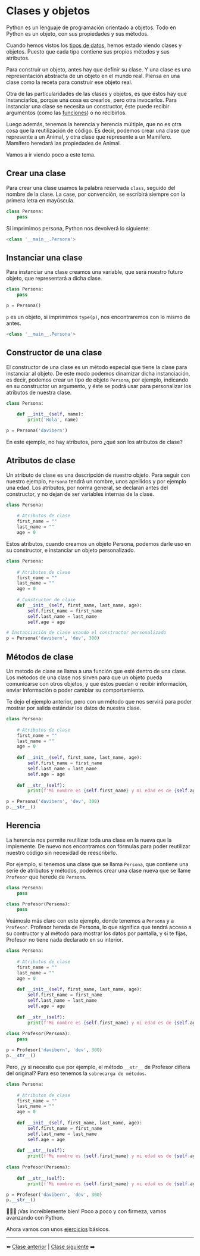 # Clases y objetos

Python es un lenguaje de programación orientado a objetos. Todo en Python es un objeto, con sus propiedades y sus métodos.

Cuando hemos vistos los [tipos de datos](/04_Tipos_de_datos/readme.md), hemos estado viendo clases y objetos. Puesto que cada tipo contiene sus propios métodos y sus atributos.

Para construir un objeto, antes hay que definir su clase. Y una clase es una representación abstracta de un objeto en el mundo real. Piensa en una clase como la receta para construir ese objeto real.

Otra de las particularidades de las clases y objetos, es que éstos hay que instanciarlos, porque una cosa es crearlos, pero otra invocarlos. Para instanciar una clase se necesita un constructor, éste puede recibir argumentos (como las [funciones](/15_Funciones/readme.md)) o no recibirlos.

Luego además, tenemos la herencia y herencia múltiple, que no es otra cosa que la reutilización de código. Es decir, podemos crear una clase que represente a un Animal, y otra clase que represente a un Mamífero. Mamífero heredará las propiedades de Animal.

Vamos a ir viendo poco a este tema.

## Crear una clase

Para crear una clase usamos la palabra reservada ```class```, seguido del nombre de la clase. La case, por convención, se escribirá siempre con la primera letra en mayúscula.

```Python
class Persona:
    pass
```

Si imprimimos persona, Python nos devolverá lo siguiente:

```Python
<class '__main__.Persona'>
```

## Instanciar una clase

Para instanciar una clase creamos una variable, que será nuestro futuro objeto, que representará a dicha clase.

```Python
class Persona:
    pass

p = Persona()
```

```p``` es un objeto, si imprimimos ```type(p)```, nos encontraremos con lo mismo de antes.

```Python
<class '__main__.Persona'>
```

## Constructor de una clase

El constructor de una clase es un método especial que tiene la clase para instanciar al objeto. De este modo podemos dinamizar dicha instanciación, es decir, podemos crear un tipo de objeto ```Persona```, por ejemplo, indicando en su constructor un argumento, y éste se podrá usar para personalizar los atributos de nuestra clase.

```Python
class Persona:
    
    def __init__(self, name):
        print('Hola', name)

p = Persona('davibern')
```

En este ejemplo, no hay atributos, pero ¿qué son los atributos de clase?

## Atributos de clase

Un atributo de clase es una descripción de nuestro objeto. Para seguir con nuestro ejemplo, ```Persona``` tendrá un nombre, unos apellidos y por ejemplo una edad. Los atributos, por norma general, se declaran antes del constructor, y no dejan de ser variables internas de la clase.

```Python
class Persona:
    
    # Atributos de clase
    first_name = ""
    last_name = ""
    age = 0
```

Estos atributos, cuando creamos un objeto Persona, podemos darle uso en su constructor, e instanciar un objeto personalizado.

```Python
class Persona:
    
    # Atributos de clase
    first_name = ""
    last_name = ""
    age = 0
    
    # Constructor de clase
    def __init__(self, first_name, last_name, age):
        self.first_name = first_name
        self.last_name = last_name
        self.age = age

# Instanciación de clase usando el constructor personalizado
p = Persona('davibern', 'dev', 300)
```

## Métodos de clase

Un metodo de clase se llama a una función que esté dentro de una clase. Los métodos de una clase nos sirven para que un objeto pueda comunicarse con otros objetos, y que éstos puedan o recibir información, enviar información o poder cambiar su comportamiento.

Te dejo el ejemplo anterior, pero con un método que nos servirá para poder mostrar por salida estándar los datos de nuestra clase.

```Python
class Persona:
    
    # Atributos de clase
    first_name = ""
    last_name = ""
    age = 0
    
    def __init__(self, first_name, last_name, age):
        self.first_name = first_name
        self.last_name = last_name
        self.age = age
        
    def __str__(self):
        print(f'Mi nombre es {self.first_name} y mi edad es de {self.age}')

p = Persona('davibern', 'dev', 300)
p.__str__()
```

## Herencia

La herencia nos permite reutilizar toda una clase en la nueva que la implemente. De nuevo nos encontramos con fórmulas para poder reutilizar nuestro código sin necesidad de reescribirlo.

Por ejemplo, si tenemos una clase que se llama ```Persona```, que contiene una serie de atributos y métodos, podemos crear una clase nueva que se llame ```Profesor``` que herede de ```Persona```.

```Python
class Persona:
    pass

class Profesor(Persona):
    pass
```

Veámoslo más claro con este ejemplo, donde tenemos a ```Persona``` y a ```Profesor```. Profesor hereda de Persona, lo que significa que tendrá acceso a su contructor y al método para mostrar los datos por pantalla, y si te fijas, Profesor no tiene nada declarado en su interior.

```Python
class Persona:
    
    # Atributos de clase
    first_name = ""
    last_name = ""
    age = 0
    
    def __init__(self, first_name, last_name, age):
        self.first_name = first_name
        self.last_name = last_name
        self.age = age
        
    def __str__(self):
        print(f'Mi nombre es {self.first_name} y mi edad es de {self.age}')
        
class Profesor(Persona):
    pass

p = Profesor('davibern', 'dev', 300)
p.__str__()
```

Pero, ¿y si necesito que por ejemplo, el método ```__str__``` de Profesor difiera del original? Para eso tenemos la ```sobrecarga de métodos```.

```Python
class Persona:
    
    # Atributos de clase
    first_name = ""
    last_name = ""
    age = 0
    
    def __init__(self, first_name, last_name, age):
        self.first_name = first_name
        self.last_name = last_name
        self.age = age
        
    def __str__(self):
        print(f'Mi nombre es {self.first_name} y mi edad es de {self.age}')
        
class Profesor(Persona):
    
    def __str__(self):
        print(f'Mi nombre es {self.first_name} y mi edad es de {self.age} y soy profesor.')

p = Profesor('davibern', 'dev', 300)
p.__str__()
```

🧑🏻‍💻 ¡Vas increíblemente bien! Poco a poco y con firmeza, vamos avanzando con Python.

Ahora vamos con unos [ejercicios](/17_Clases/ejercicios_clases.md) básicos.

***

⬅️ [Clase anterior](/16_Modulos/readme.md) | [Clase siguiente](/18_Lista_Compacta/readme.md) ➡️